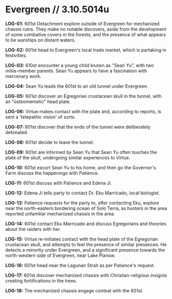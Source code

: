 # Evergreen // 3.10.5014u
**LOG-01:** 601st Detachment explore outside of Evergreen for mechanized chassis ruins. They make no notable discovers, aside from the development of some combative covers in the forests, and the presence of what appears to be warships on distant waters.

**LOG-02:** 601st head to Evergreen's local trade market, which is partaking in festivities.

**LOG-03:** 610st encounter a young child known as "Sean Yu", with two miliia-member parents. Sean Yu appears to have a fascination with mercenary work.

**LOG-04:** Sean Yu leads the 601st to an old tunnel under Evergreen.

**LOG-05:** 601st discover an Egregorian crustacean skull in the tunnel, with an "osteomemetic" head plate.

**LOG-06:** Virtue makes contact with the plate and, according to reports, is sent a 'telepathic vision' of sorts.

**LOG-07:** 601st discover that the ends of the tunnel were deliberately detonated.

**LOG-08:** 601st decide to leave the tunnel.

**LOG-09:** 601st are informed by Sean Yu that Sean Yu often touches the plate of the skull, undergoing similar experiences to Virtue.

**LOG-10:** 601st escort Sean Yu to his home, and then go the Governor's Farm discuss the happenings with Patience.

**LOG-11:** 601st discuss with Patience and Edena Ji.

**LOG-12:** Edena Ji tells party to contact Dr. Eku Marricado, local biologist.

**LOG-13:** Patience requests for the party to, after contacting Eku, explore near the north-eastern bordering ocean of Solo Terra, as hunters in the area reported unfamiliar mechanized chassis in the area.

**LOG-14:** 601st contact Eku Marricado and discuss Egregorians and theories about the raiders with her.

**LOG-15:** Virtue re-initiates contact with the head plate of the Egregorian crustacean skull, and attempts to feel the presence of similar presences. He detects a minority under Evergreen, and a significant presence towards the north-western side of Evergreen, near Lake Planow.

**LOG-16:** 601st head near the Lagunan Strait as per Patience's request.

**LOG-17:** 601st discover mechanized chassis with Christian-religious insignia creating fortifications in the trees.

**LOG-18:** The mechanized chassis engage combat with the 601st.
